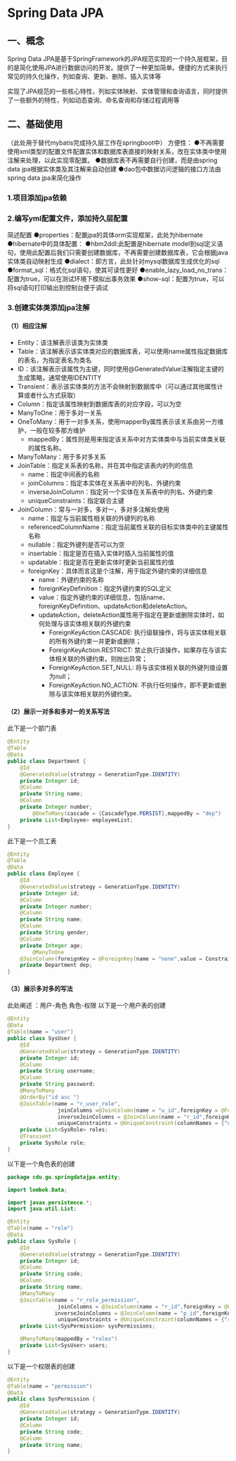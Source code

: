 # **Spring Data JPA**

## **一、概念**


Spring Data JPA是基于SpringFramework的JPA规范实现的一个持久层框架，目的是简化使用JPA进行数据访问的开发。提供了一种更加简单。便捷的方式来执行常见的持久化操作，列如查询、更新、删除、插入实体等

实现了JPA规范的一些核心特性，列如实体映射、实体管理和查询语言，同时提供了一些额外的特性，列如动态查询、命名查询和存储过程调用等

## **二、基础使用**


（此处用于替代mybatis完成持久层工作在springboot中）
方便性：
●不再需要使用xml类型的配置文件配置实体和数据库表直接的映射关系，改在实体类中使用注解来处理，以此实现零配置。
●数据库表不再需要自行创建，而是由spring data jpa根据实体类及其注解来自动创建
●dao包中数据访问逻辑的接口方法由spring data jpa来简化操作

### **1.项目添加jpa依赖** 

### **2.编写yml配置文件，添加持久层配置** 

简述配置
●properties：配置jpa的具体orm实现框架，此处为hibernate
●hibernate中的具体配置：
●hbm2ddl:此配置是hibernate model到sql定义语句，使用此配置后我们只需要创建数据库，不再需要创建数据库表，它会根据java实体类自动映射生成
●dialect：即方言，此处针对mysql数据库生成优化的sql
●format_sql：格式化sql语句，使其可读性更好
●enable_lazy_load_no_trans：配置为true，可以在测试环境下模拟出事务效果
●show-sql：配置为true，可以将sql语句打印输出到控制台便于调试

### **3.创建实体类添加jpa注解** 

#### **（1）相应注解**

- Entity：该注解表示该类为实体类
- Table：该注解表示该实体类对应的数据库表，可以使用name属性指定数据库的表名，为指定表名为类名
- ID：该注解表示该属性为主键，同时使用@GeneratedValue注解指定主键的生成策略，通常使用IDENTITY
- Transient：表示该实体类的方法不会映射到数据库中（可以通过其他属性计算或者什么方式获取）
- Column：指定该属性映射到数据库表的对应字段，可以为空
- ManyToOne：用于多对一关系
- OneToMany：用于一对多关系，使用mapperBy属性表示该关系由另一方维护，一般在较多那方维护
  - mappedBy：属性则是用来指定该关系中对方实体类中与当前实体类关联的属性名称。
- ManyToMany：用于多对多关系
- JoinTable：指定关系表的名称，并在其中指定该表内的列的信息
  - name：指定中间表的名称
  - joinColumns：指定本实体在关系表中的列名、外键约束
  - inverseJoinColumn：指定另一个实体在关系表中的列名、外键约束
  - uniqueConstraints：指定联合主键
- JoinColumn：常与一对多，多对一，多对多注解处使用
  - name：指定与当前属性相关联的外键列的名称
  - referencedColumnName：指定当前属性关联的目标实体类中的主键属性名称
  - nullable：指定外键列是否可以为空
  - insertable：指定是否在插入实体时插入当前属性的值
  - updatable：指定是否在更新实体时更新当前属性的值
  - foreignKey：具体而言这是个注解，用于指定外键约束的详细信息
    - name：外键约束的名称
    - foreignKeyDefinition：指定外键约束的SQL定义
    - value：指定外键约束的详细信息，包括name、foreignKeyDefinition、updateAction和deleteAction。
    - updateAction，deleteAction属性用于指定在更新或删除实体时，如何处理与该实体相关联的外键约束
      - ForeignKeyAction.CASCADE: 执行级联操作，将与该实体相关联的所有外键约束一并更新或删除；
      - ForeignKeyAction.RESTRICT: 禁止执行该操作，如果存在与该实体相关联的外键约束，则抛出异常；
      - ForeignKeyAction.SET_NULL: 将与该实体相关联的外键列值设置为null；
      - ForeignKeyAction.NO_ACTION: 不执行任何操作，即不更新或删除与该实体相关联的外键约束。 

#### **（2）展示一对多和多对一的关系写法**


此下是一个部门表

```java
@Entity
@Table
@Data
public class Department {
    @Id
    @GeneratedValue(strategy = GenerationType.IDENTITY)
    private Integer id;
    @Column
    private String name;
    @Column
    private Integer number;
 		@OneToMany(cascade = {CascadeType.PERSIST},mappedBy = "dep")
    private List<Employee> employeeList;
}
```

此下是一个员工表

```java
@Entity
@Table
@Data
public class Employee {
    @Id
    @GeneratedValue(strategy = GenerationType.IDENTITY)
    private Integer id;
    @Column
    private Integer number;
    @Column
    private String name;
    @Column
    private String gender;
    @Column
    private Integer age;
 		@ManyToOne
    @JoinColumn(foreignKey = @ForeignKey(name = "none",value = ConstraintMode.NO_CONSTRAINT))
    private Department dep;
}
```

#### **（3）展示多对多的写法**


此处阐述 ：用户-角色 角色-权限
以下是一个用户表的创建

```java
@Entity
@Data
@Table(name = "user")
public class SysUser {
    @Id
    @GeneratedValue(strategy = GenerationType.IDENTITY)
    private Integer id;
    @Column
    private String username;
    @Column
    private String password;
    @ManyToMany
    @OrderBy("id asc ")
    @JoinTable(name = "r_user_role",
                joinColumns =@JoinColumn(name = "u_id",foreignKey = @ForeignKey(name = "none",value = ConstraintMode.NO_CONSTRAINT)),
                inverseJoinColumns = @JoinColumn(name = "r_id",foreignKey = @ForeignKey(name = "none",value = ConstraintMode.NO_CONSTRAINT)),
                uniqueConstraints = @UniqueConstraint(columnNames = {"u_id","r_id"}))
    private List<SysRole> roles;
    @Transient
    private SysRole role;
}
```



以下是一个角色表的创建

```java
package cdu.gu.springdatajpa.entity;

import lombok.Data;

import javax.persistence.*;
import java.util.List;

@Entity
@Table(name = "role")
@Data
public class SysRole {
    @Id
    @GeneratedValue(strategy = GenerationType.IDENTITY)
    private Integer id;
    @Column
    private String code;
    @Column
    private String name;
    @ManyToMany
    @JoinTable(name = "r_role_permission",
                joinColumns = @JoinColumn(name = "r_id",foreignKey = @ForeignKey(name = "none",value = ConstraintMode.NO_CONSTRAINT)),
               inverseJoinColumns = @JoinColumn(name = "p_id",foreignKey = @ForeignKey(name = "none",value = ConstraintMode.NO_CONSTRAINT)),
                uniqueConstraints = @UniqueConstraint(columnNames = {"r_id","p_id"}))
    private List<SysPermission> sysPermissions;

    @ManyToMany(mappedBy = "roles")
    private List<SysUser> users;
}
```

以下是一个权限表的创建

```java
@Entity
@Table(name = "permission")
@Data
public class SysPermission {
    @Id
    @GeneratedValue(strategy = GenerationType.IDENTITY)
    private Integer id;
    @Column
    private String code;
    @Column
    private String name;
}
```